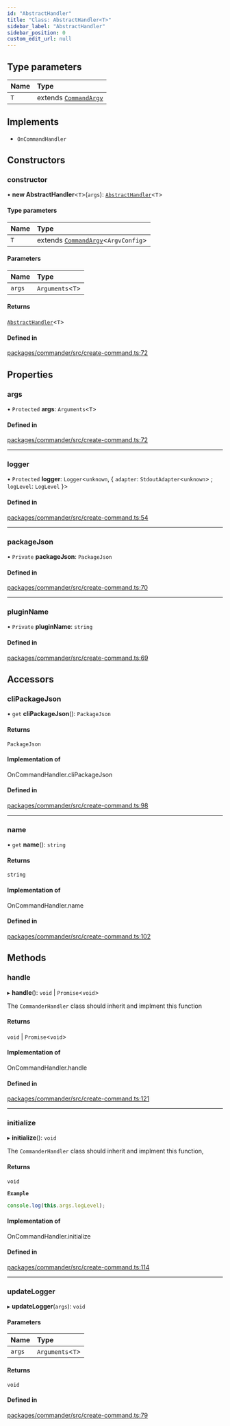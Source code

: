 ```yaml
---
id: "AbstractHandler"
title: "Class: AbstractHandler<T>"
sidebar_label: "AbstractHandler"
sidebar_position: 0
custom_edit_url: null
---
```


## Type parameters

| Name | Type                                               |
| :--- | :------------------------------------------------- |
| `T`  | extends [`CommandArgv`](../modules.md#commandargv) |

## Implements

- `OnCommandHandler`

## Constructors

### constructor

• **new AbstractHandler**\<`T`\>(`args`): [`AbstractHandler`](AbstractHandler.md)\<`T`\>

#### Type parameters

| Name | Type                                                               |
| :--- | :----------------------------------------------------------------- |
| `T`  | extends [`CommandArgv`](../modules.md#commandargv)\<`ArgvConfig`\> |

#### Parameters

| Name   | Type               |
| :----- | :----------------- |
| `args` | `Arguments`\<`T`\> |

#### Returns

[`AbstractHandler`](AbstractHandler.md)\<`T`\>

#### Defined in

[packages/commander/src/create-command.ts:72](https://github.com/armitjs/armit/blob/bd1948c/packages/commander/src/create-command.ts#L72)

## Properties

### args

• `Protected` **args**: `Arguments`\<`T`\>

#### Defined in

[packages/commander/src/create-command.ts:72](https://github.com/armitjs/armit/blob/bd1948c/packages/commander/src/create-command.ts#L72)

---

### logger

• `Protected` **logger**: `Logger`\<`unknown`, \{ `adapter`: `StdoutAdapter`\<`unknown`\> ; `logLevel`: `LogLevel` }\>

#### Defined in

[packages/commander/src/create-command.ts:54](https://github.com/armitjs/armit/blob/bd1948c/packages/commander/src/create-command.ts#L54)

---

### packageJson

• `Private` **packageJson**: `PackageJson`

#### Defined in

[packages/commander/src/create-command.ts:70](https://github.com/armitjs/armit/blob/bd1948c/packages/commander/src/create-command.ts#L70)

---

### pluginName

• `Private` **pluginName**: `string`

#### Defined in

[packages/commander/src/create-command.ts:69](https://github.com/armitjs/armit/blob/bd1948c/packages/commander/src/create-command.ts#L69)

## Accessors

### cliPackageJson

• `get` **cliPackageJson**(): `PackageJson`

#### Returns

`PackageJson`

#### Implementation of

OnCommandHandler.cliPackageJson

#### Defined in

[packages/commander/src/create-command.ts:98](https://github.com/armitjs/armit/blob/bd1948c/packages/commander/src/create-command.ts#L98)

---

### name

• `get` **name**(): `string`

#### Returns

`string`

#### Implementation of

OnCommandHandler.name

#### Defined in

[packages/commander/src/create-command.ts:102](https://github.com/armitjs/armit/blob/bd1948c/packages/commander/src/create-command.ts#L102)

## Methods

### handle

▸ **handle**(): `void` \| `Promise`\<`void`\>

The `CommanderHandler` class should inherit and implment this function

#### Returns

`void` \| `Promise`\<`void`\>

#### Implementation of

OnCommandHandler.handle

#### Defined in

[packages/commander/src/create-command.ts:121](https://github.com/armitjs/armit/blob/bd1948c/packages/commander/src/create-command.ts#L121)

---

### initialize

▸ **initialize**(): `void`

The `CommanderHandler` class should inherit and implment this function,

#### Returns

`void`

**`Example`**

```ts
console.log(this.args.logLevel);
```

#### Implementation of

OnCommandHandler.initialize

#### Defined in

[packages/commander/src/create-command.ts:114](https://github.com/armitjs/armit/blob/bd1948c/packages/commander/src/create-command.ts#L114)

---

### updateLogger

▸ **updateLogger**(`args`): `void`

#### Parameters

| Name   | Type               |
| :----- | :----------------- |
| `args` | `Arguments`\<`T`\> |

#### Returns

`void`

#### Defined in

[packages/commander/src/create-command.ts:79](https://github.com/armitjs/armit/blob/bd1948c/packages/commander/src/create-command.ts#L79)
